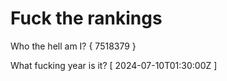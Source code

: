 # Fuck the rankings

Who the hell am I?
{ 7518379 }

What fucking year is it?
[ 2024-07-10T01:30:00Z ]
